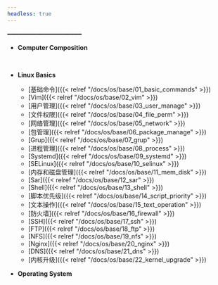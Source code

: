 ```yaml
---
headless: true
---
```


━━━━━━━━━━━━━━━━━━━━

- **Computer Composition**
<br />

- **Linux Basics**
  - [基础命令]({{< relref "/docs/os/base/01_basic_commands" >}})
  - [Vim]({{< relref "/docs/os/base/02_vim" >}})
  - [用户管理]({{< relref "/docs/os/base/03_user_manage" >}})
  - [文件权限]({{< relref "/docs/os/base/04_file_perm" >}})
  - [网络管理]({{< relref "/docs/os/base/05_network" >}})
  - [包管理]({{< relref "/docs/os/base/06_package_manage" >}})
  - [Grup]({{< relref "/docs/os/base/07_grup" >}})
  - [进程管理]({{< relref "/docs/os/base/08_process" >}})
  - [Systemd]({{< relref "/docs/os/base/09_systemd" >}})
  - [SELinux]({{< relref "/docs/os/base/10_selinux" >}})
  - [内存和磁盘管理]({{< relref "/docs/os/base/11_mem_disk" >}})
  - [Sar]({{< relref "/docs/os/base/12_sar" >}})
  - [Shell]({{< relref "/docs/os/base/13_shell" >}})
  - [脚本优先级]({{< relref "/docs/os/base/14_script_priority" >}})
  - [文本操作]({{< relref "/docs/os/base/15_text_operation" >}})
  - [防火墙]({{< relref "/docs/os/base/16_firewall" >}})
  - [SSH]({{< relref "/docs/os/base/17_ssh" >}})
  - [FTP]({{< relref "/docs/os/base/18_ftp" >}})
  - [NFS]({{< relref "/docs/os/base/19_nfs" >}})
  - [Nginx]({{< relref "/docs/os/base/20_nginx" >}})
  - [DNS]({{< relref "/docs/os/base/21_dns" >}})
  - [内核升级]({{< relref "/docs/os/base/22_kernel_upgrade" >}})  

- **Operating System**
<br />